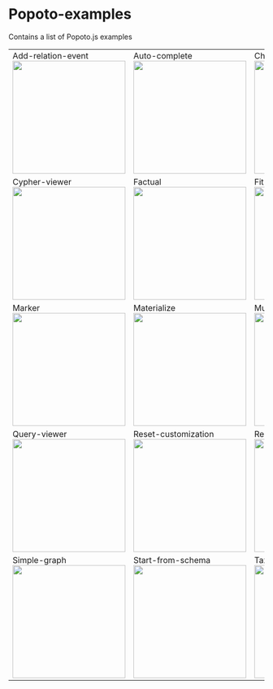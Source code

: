 # Popoto-examples
Contains a list of Popoto.js examples

<table>
    <tr valign="top">
        <td width="25%">Add-relation-event<br><a href="add-relation-event/readme.md"><img width="222" src="add-relation-event/screen/main.png"></a></td>
        <td width="25%">Auto-complete<br><a href="auto-complete/readme.md"><img width="222" src="auto-complete/screen/main.png"></a></td>
        <td width="25%">Change-query-root<br><a href="change-query-root/readme.md"><img width="222" src="change-query-root/screen/main.png"></a></td>
        <td width="25%">Css-customization<br><a href="css-customization/readme.md"><img width="222" src="css-customization/screen/main.png"></a></td>
    </tr>
    <tr valign="top">
        <td width="25%">Cypher-viewer<br><a href="cypher-viewer/readme.md"><img width="222" src="cypher-viewer/screen/main.png"></a></td>
        <td width="25%">Factual<br><a href="factual/readme.md"><img width="222" src="factual/screen/main.png"></a></td>
        <td width="25%">Fit-text<br><a href="fit-text/readme.md"><img width="222" src="fit-text/screen/main.png"></a></td>
        <td width="25%">Graph-results<br><a href="graph-results/readme.md"><img width="222" src="graph-results/screen/main.png"></a></td>
    </tr>
    <tr valign="top">
        <td width="25%">Marker<br><a href="marker/readme.md"><img width="222" src="marker/screen/main.png"></a></td>
        <td width="25%">Materialize<br><a href="materialize/readme.md"><img width="222" src="materialize/screen/main.png"></a></td>
        <td width="25%">Multiple-selection<br><a href="multiple-selection/readme.md"><img width="222" src="multiple-selection/screen/main.png"></a></td>
        <td width="25%">Northwind<br><a href="northwind/readme.md"><img width="222" src="northwind/screen/main.png"></a></td>
    </tr>
    <tr valign="top">
        <td width="25%">Query-viewer<br><a href="query-viewer/readme.md"><img width="222" src="query-viewer/screen/main.png"></a></td>
        <td width="25%">Reset-customization<br><a href="reset-customization/readme.md"><img width="222" src="reset-customization/screen/main.png"></a></td>
        <td width="25%">Results<br><a href="results/readme.md"><img width="222" src="results/screen/main.png"></a></td>
        <td width="25%">Save<br><a href="save/readme.md"><img width="222" src="save/screen/main.png"></a></td>
    </tr>
    <tr valign="top">
        <td width="25%">Simple-graph<br><a href="simple-graph/readme.md"><img width="222" src="simple-graph/screen/main.png"></a></td>
        <td width="25%">Start-from-schema<br><a href="start-from-schema/readme.md"><img width="222" src="start-from-schema/screen/main.png"></a></td>
        <td width="25%">Taxonomy<br><a href="taxonomy/readme.md"><img width="222" src="taxonomy/screen/main.png"></a></td>
        <td width="25%">US-regions<br><a href="us-regions/readme.md"><img width="222" src="us-regions/screen/main.png"></a></td>
    </tr>
</table>
